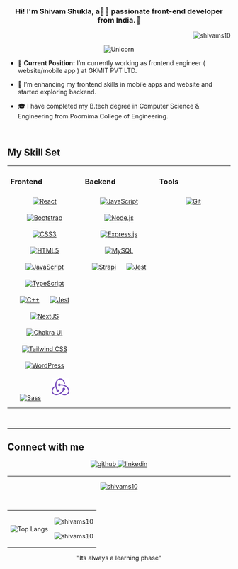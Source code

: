   ### <div align="center">Hi! I'm Shivam Shukla, a👨‍💻 passionate front-end developer from India.🚀</div>  
  <p align="right"> <img src="https://komarev.com/ghpvc/?username=shivams10&label=Profile%20views&color=0e75b6&style=flat" alt="shivams10" /> </p>


<div align="center">
  <img style={{border-radius: 250px}}  width=300px alt="Unicorn" src="https://i.pinimg.com/originals/73/59/b6/7359b683be08fab1a49f448325f3880e.jpg" />
</div>  
    

- 🔭 <b>Current Position:</b>
  I’m currently working as frontend engineer ( website/mobile app ) at GKMIT PVT LTD.  
  

- 🌱 I’m enhancing my frontend skills in mobile apps and website and started exploring backend.   
  

- 🎓 I have completed my B.tech degree in Computer Science & Engineering from Poornima College of Engineering.
  

<br/>  


## My Skill Set  
<table><tr><td valign="top" width="33%">



### Frontend  
<div align="center">  
<a href="https://reactjs.org/" target="_blank"><img style="margin: 10px" src="https://profilinator.rishav.dev/skills-assets/react-original-wordmark.svg" alt="React" height="50" /></a>  
<a href="https://getbootstrap.com/docs/3.4/javascript/" target="_blank"><img style="margin: 10px" src="https://profilinator.rishav.dev/skills-assets/bootstrap-plain.svg" alt="Bootstrap" height="50" /></a>  
<a href="https://www.w3schools.com/css/" target="_blank"><img style="margin: 10px" src="https://profilinator.rishav.dev/skills-assets/css3-original-wordmark.svg" alt="CSS3" height="50" /></a>  
<a href="https://en.wikipedia.org/wiki/HTML5" target="_blank"><img style="margin: 10px" src="https://profilinator.rishav.dev/skills-assets/html5-original-wordmark.svg" alt="HTML5" height="50" /></a>  
<a href="https://www.javascript.com/" target="_blank"><img style="margin: 10px" src="https://profilinator.rishav.dev/skills-assets/javascript-original.svg" alt="JavaScript" height="50" /></a>  
<a href="https://www.typescriptlang.org/" target="_blank"><img style="margin: 10px" src="https://profilinator.rishav.dev/skills-assets/typescript-original.svg" alt="TypeScript" height="50" /></a>  
<a href="https://www.cplusplus.com/" target="_blank"><img style="margin: 10px" src="https://profilinator.rishav.dev/skills-assets/cplusplus-original.svg" alt="C++" height="50" /></a>  
<a href="https://www.jestjs.io/" target="_blank"><img style="margin: 10px" src="https://profilinator.rishav.dev/skills-assets/jest.svg" alt="Jest" height="50" /></a>  
<a href="https://nextjs.org/" target="_blank"><img style="margin: 10px" src="https://profilinator.rishav.dev/skills-assets/nextjs.png" alt="NextJS" height="50" /></a>  
<a href="https://chakra-ui.com/" target="_blank"><img style="margin: 10px" src="https://profilinator.rishav.dev/skills-assets/chakraui.png" alt="Chakra UI" height="50" /></a>  
<a href="https://www.tailwindcss.com/" target="_blank"><img style="margin: 10px" src="https://profilinator.rishav.dev/skills-assets/tailwindcss.svg" alt="Tailwind CSS" height="50" /></a>  
<a href="https://wordpress.com/" target="_blank"><img style="margin: 10px" src="https://profilinator.rishav.dev/skills-assets/wordpress.png" alt="WordPress" height="50" /></a>  
<a href="https://sass-lang.com/" target="_blank"><img style="margin: 10px" src="https://profilinator.rishav.dev/skills-assets/sass-original.svg" alt="Sass" height="50" /></a>  
 <a href="https://redux.js.org" target="_blank" rel="noreferrer"> <img style="margin: 10px"  src="https://raw.githubusercontent.com/devicons/devicon/master/icons/redux/redux-original.svg" alt="redux" height="40"/> </a> 
</div>

</td><td valign="top" width="33%">



### Backend  
<div align="center">  
<a href="https://www.javascript.com/" target="_blank"><img style="margin: 10px" src="https://profilinator.rishav.dev/skills-assets/javascript-original.svg" alt="JavaScript" height="50" /></a>  
<a href="https://nodejs.org/" target="_blank"><img style="margin: 10px" src="https://profilinator.rishav.dev/skills-assets/nodejs-original-wordmark.svg" alt="Node.js" height="50" /></a>  
<a href="https://expressjs.com/" target="_blank"><img style="margin: 10px" src="https://profilinator.rishav.dev/skills-assets/express-original-wordmark.svg" alt="Express.js" height="50" /></a>  
<a href="https://www.mysql.com/" target="_blank"><img style="margin: 10px" src="https://profilinator.rishav.dev/skills-assets/mysql-original-wordmark.svg" alt="MySQL" height="50" /></a>  
<a href="https://www.strapi.io/" target="_blank"><img style="margin: 10px" src="https://profilinator.rishav.dev/skills-assets/strapi.svg" alt="Strapi" height="50" /></a>  
<a href="https://www.jestjs.io/" target="_blank"><img style="margin: 10px" src="https://profilinator.rishav.dev/skills-assets/jest.svg" alt="Jest" height="50" /></a>  
</div>

</td><td valign="top" width="33%">



### Tools  
<div align="center">  
<a href="https://github.com/" target="_blank"><img style="margin: 10px" src="https://profilinator.rishav.dev/skills-assets/git-scm-icon.svg" alt="Git" height="50" /></a>  
</div>

</td></tr></table>  

<br/>  

----

## Connect with me  
<div align="center">
<a href="https://github.com/shivams10" target="_blank">
<img src=https://img.shields.io/badge/github-%2324292e.svg?&style=for-the-badge&logo=github&logoColor=white alt=github style="margin-bottom: 5px;" />
</a>
<a href="https://linkedin.com/in/shivam-shukla-4b870b1b3" target="_blank">
<img src=https://img.shields.io/badge/linkedin-%231E77B5.svg?&style=for-the-badge&logo=linkedin&logoColor=white alt=linkedin style="margin-bottom: 5px;" />
</a>  
</div>  
  

----

<p align="center"> <a href="https://github.com/ryo-ma/github-profile-trophy"><img src="https://github-profile-trophy.vercel.app/?username=shivams10&theme=darkhub" alt="shivams10" /></a> </p>


<br/>

<table align="center">
  <tr>
<td  align="top">

![Top Langs](https://github-readme-stats.vercel.app/api/top-langs/?username=shivams10&layout=pie&theme=dark)
</td>
<td valign="top">
<p><img width="100%" src="https://github-readme-stats.vercel.app/api?username=shivams10&theme=dark&show_icons=true&locale=en&radfasf&arasfda" alt="shivams10" /></p>
<p><img align="center" src="https://github-readme-streak-stats.herokuapp.com/?user=shivams10&theme=dark" alt="shivams10" /></p>

</td>  
  </tr>

</table>  

<div align="center">
<p>"Its always a learning phase"</p>
</div>
